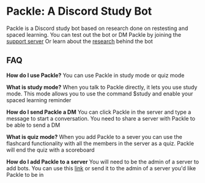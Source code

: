 # Packle: A Discord Study Bot

Packle is a Discord study bot based on research done on restesting and spaced learning.
You can test out the bot or DM Packle by joining the [support server](https://discord.gg/V2TXDrAfZs)
Or learn about the [research](https://github.com/Jaaaxe/packle/blob/main/Packle%20Report.pdf) behind the bot

## FAQ

**How do I use Packle?**
You can use Packle in study mode or quiz mode

**What is study mode?**
When you talk to Packle directly, it lets you use study mode. This mode allows you to use the command $study and enable your spaced learning reminder

**How do I send Packle a DM**
You can click Packle in the server and type a message to start a conversation. You need to share a server with Packle to be able to send a DM 

**What is quiz mode?**
When you add Packle to a sever you can use the flashcard functionality with all the members in the server as a quiz. Packle will end the quiz with a scoreboard

**How do I add Packle to a server**
You will need to be the admin of a server to add bots. You can use this [link](https://discord.com/api/oauth2/authorize?client_id=854675806784454686&permissions=8&scope=bot) or send it to the admin of a server you'd like Packle to be in
